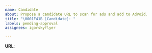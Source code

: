 ```yaml
---
name: Candidate
about: Propose a candidate URL to scan for ads and add to AdVoid.
title: "\0001F41B [Candidate]: "
labels: pending-approval
assignees: igorskyflyer

---
```


**URL**:
